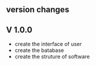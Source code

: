## version changes


## V 1.0.0

- create the interface of user
- create the batabase
- create the struture of software

